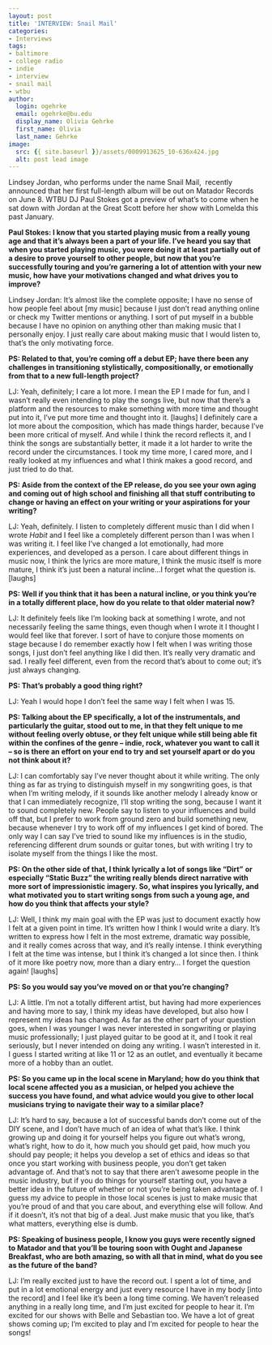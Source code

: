 ```yaml
---
layout: post
title: 'INTERVIEW: Snail Mail'
categories:
- Interviews
tags:
- baltimore
- college radio
- indie
- interview
- snail mail
- wtbu
author:
  login: ogehrke
  email: ogehrke@bu.edu
  display_name: Olivia Gehrke
  first_name: Olivia
  last_name: Gehrke
image:
  src: {{ site.baseurl }}/assets/0009913625_10-636x424.jpg
  alt: post lead image
---
```


Lindsey Jordan, who performs under the name Snail Mail,  recently announced that her first full-length album will be out on Matador Records on June 8. WTBU DJ Paul Stokes got a preview of what’s to come when he sat down with Jordan at the Great Scott before her show with Lomelda this past January.

**Paul Stokes: I know that you started playing music from a really young age and that it’s always been a part of your life. I’ve heard you say that when you started playing music, you were doing it at least partially out of a desire to prove yourself to other people, but now that you’re successfully touring and you’re garnering a lot of attention with your new music, how have your motivations changed and what drives you to improve?**

Lindsey Jordan: It’s almost like the complete opposite; I have no sense of how people feel about \[my music\] because I just don’t read anything online or check my Twitter mentions or anything. I sort of put myself in a bubble because I have no opinion on anything other than making music that I personally enjoy. I just really care about making music that I would listen to, that’s the only motivating force.

**PS: Related to that, you’re coming off a debut EP; have there been any challenges in transitioning stylistically, compositionally, or emotionally from that to a new full-length project?**

LJ: Yeah, definitely; I care a lot more. I mean the EP I made for fun, and I wasn’t really even intending to play the songs live, but now that there’s a platform and the resources to make something with more time and thought put into it, I’ve put more time and thought into it. \[laughs\] I definitely care a lot more about the composition, which has made things harder, because I’ve been more critical of myself. And while I think the record reflects it, and I think the songs are substantially better, it made it a lot harder to write the record under the circumstances. I took my time more, I cared more, and I really looked at my influences and what I think makes a good record, and just tried to do that.

**PS: Aside from the context of the EP release, do you see your own aging and coming out of high school and finishing all that stuff contributing to change or having an effect on your writing or your aspirations for your writing?**

LJ: Yeah, definitely. I listen to completely different music than I did when I wrote _Habit_ and I feel like a completely different person than I was when I was writing it. I feel like I’ve changed a lot emotionally, had more experiences, and developed as a person. I care about different things in music now, I think the lyrics are more mature, I think the music itself is more mature, I think it’s just been a natural incline…I forget what the question is. \[laughs\]

**PS: Well if you think that it has been a natural incline, or you think you’re in a totally different place, how do you relate to that older material now?**

LJ: It definitely feels like I’m looking back at something I wrote, and not necessarily feeling the same things, even though when I wrote it I thought I would feel like that forever. I sort of have to conjure those moments on stage because I do remember exactly how I felt when I was writing those songs, I just don’t feel anything like I did then. It’s really very dramatic and sad. I really feel different, even from the record that’s about to come out; it’s just always changing.

**PS: That’s probably a good thing right?**

LJ: Yeah I would hope I don’t feel the same way I felt when I was 15.

**PS: Talking about the EP specifically, a lot of the instrumentals, and particularly the guitar, stood out to me, in that they felt unique to me without feeling overly obtuse, or they felt unique while still being able fit within the confines of the genre – indie, rock, whatever you want to call it – so is there an effort on your end to try and set yourself apart or do you not think about it?**

LJ: I can comfortably say I’ve never thought about it while writing. The only thing as far as trying to distinguish myself in my songwriting goes, is that when I’m writing melody, if it sounds like another melody I already know or that I can immediately recognize, I’ll stop writing the song, because I want it to sound completely new. People say to listen to your influences and build off that, but I prefer to work from ground zero and build something new, because whenever I try to work off of my influences I get kind of bored. The only way I can say I’ve tried to sound like my influences is in the studio, referencing different drum sounds or guitar tones, but with writing I try to isolate myself from the things I like the most.

**PS: On the other side of that, I think lyrically a lot of songs like “Dirt”** **or especially “Static Buzz” the writing really blends direct narrative with more sort of impressionistic imagery. So, what inspires you lyrically, and what motivated you to start writing songs from such a young age, and how do you think that affects your style?**

LJ: Well, I think my main goal with the EP was just to document exactly how I felt at a given point in time. It’s written how I think I would write a diary. It’s written to express how I felt in the most extreme, dramatic way possible, and it really comes across that way, and it’s really intense. I think everything I felt at the time was intense, but I think it’s changed a lot since then. I think of it more like poetry now, more than a diary entry… I forget the question again! \[laughs\]

**PS: So you would say you’ve moved on or that you’re changing?**

LJ: A little. I’m not a totally different artist, but having had more experiences and having more to say, I think my ideas have developed, but also how I represent my ideas has changed. As far as the other part of your question goes, when I was younger I was never interested in songwriting or playing music professionally; I just played guitar to be good at it, and I took it real seriously, but I never intended on doing any writing. I wasn’t interested in it. I guess I started writing at like 11 or 12 as an outlet, and eventually it became more of a hobby than an outlet.

**PS: So you came up in the local scene in Maryland; how do you think that local scene affected you as a musician, or helped you achieve the success you have found, and what advice would you give to other local musicians trying to navigate their way to a similar place?**

LJ: It’s hard to say, because a lot of successful bands don’t come out of the DIY scene, and I don’t have much of an idea of what that’s like. I think growing up and doing it for yourself helps you figure out what’s wrong, what’s right, how to do it, how much you should get paid, how much you should pay people; it helps you develop a set of ethics and ideas so that once you start working with business people, you don’t get taken advantage of. And that’s not to say that there aren’t awesome people in the music industry, but if you do things for yourself starting out, you have a better idea in the future of whether or not you’re being taken advantage of. I guess my advice to people in those local scenes is just to make music that you’re proud of and that you care about, and everything else will follow. And if it doesn’t, it’s not that big of a deal. Just make music that you like, that’s what matters, everything else is dumb.

**PS: Speaking of business people, I know you guys were recently signed to Matador and that you’ll be touring soon with Ought and Japanese Breakfast, who are both amazing, so with all that in mind, what do you see as the future of the band?**

LJ: I’m really excited just to have the record out. I spent a lot of time, and put in a lot emotional energy and just every resource I have in my body \[into the record\] and I feel like it’s been a long time coming. We haven’t released anything in a really long time, and I’m just excited for people to hear it. I’m excited for our shows with Belle and Sebastian too. We have a lot of great shows coming up; I’m excited to play and I’m excited for people to hear the songs!